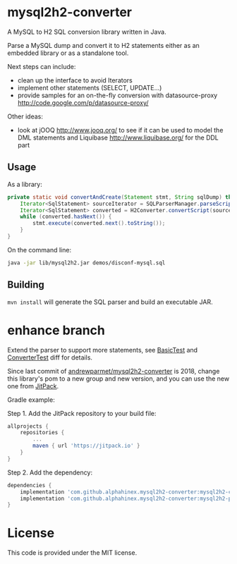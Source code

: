 mysql2h2-converter
==================

A MySQL to H2 SQL conversion library written in Java.

Parse a MySQL dump and convert it to H2 statements either as an embedded library or as a standalone tool.

Next steps can include:
- clean up the interface to avoid Iterators
- implement other statements (SELECT, UPDATE...)
- provide samples for an on-the-fly conversion with datasource-proxy http://code.google.com/p/datasource-proxy/

Other ideas:
- look at jOOQ http://www.jooq.org/ to see if it can be used to model the DML statements and Liquibase http://www.liquibase.org/
  for the DDL part

## Usage

As a library:
``` java
private static void convertAndCreate(Statement stmt, String sqlDump) throws SQLException, ParseException {
    Iterator<SqlStatement> sourceIterator = SQLParserManager.parseScript(new StringReader(sqlDump));
    Iterator<SqlStatement> converted = H2Converter.convertScript(sourceIterator);
    while (converted.hasNext()) {
        stmt.execute(converted.next().toString());
    }
}
```

On the command line:

``` bash
java -jar lib/mysql2h2.jar demos/disconf-mysql.sql
```

## Building
`mvn install` will generate the SQL parser and build an executable JAR.

enhance branch
==============

Extend the parser to support more statements, 
see [BasicTest](https://github.com/andrewparmet/mysql2h2-converter/compare/master...AlphaHinex:enhance#diff-a52f2fd0635da9198c242298886513d39618b23312da907507eb4564f28edbcc) 
and [ConverterTest](https://github.com/andrewparmet/mysql2h2-converter/compare/master...AlphaHinex:enhance#diff-0eddb917bf0ff570f500de95243b515a22f943a118fe3aefc1edc3714ffb42db) diff for details.

Since last commit of [andrewparmet/mysql2h2-converter](https://github.com/andrewparmet/mysql2h2-converter) is 2018, 
change this library's pom to a new group and new version, 
and you can use the new one from [JitPack](https://jitpack.io/). 

Gradle example:

Step 1. Add the JitPack repository to your build file:
```gradle
allprojects {
    repositories {
        ...
        maven { url 'https://jitpack.io' }
    }
}
```

Step 2. Add the dependency:
```gradle
dependencies {
    implementation 'com.github.alphahinex.mysql2h2-converter:mysql2h2-converter:0.2.2'
    implementation 'com.github.alphahinex.mysql2h2-converter:mysql2h2-parser:0.2.2'
}
```

License
=======
This code is provided under the MIT license.
